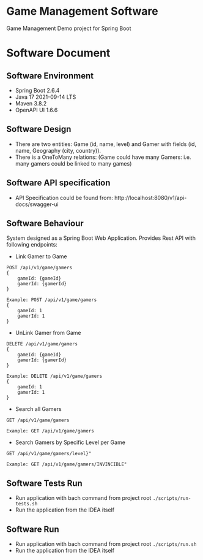 # Game Management Software
Game Management Demo project for Spring Boot

# Software Document

## Software Environment

* Spring Boot 2.6.4
* Java 17 2021-09-14 LTS
* Maven 3.8.2
* OpenAPI UI 1.6.6

## Software Design
* There are two entities: Game (id, name, level) and Gamer with fields (id, name, Geography (city, country)).
* There is a OneToMany relations: (Game could have many Gamers: i.e. many gamers could be linked to many games)

## Software API specification
* API Specification could be found from: http://localhost:8080/v1/api-docs/swagger-ui

## Software Behaviour
System designed as a Spring Boot Web Application. Provides Rest API with following endpoints:

* Link Gamer to Game
```
POST /api/v1/game/gamers
{
    gameId: {gameId}
    gamerId: {gamerId}
}

Example: POST /api/v1/game/gamers
{
    gameId: 1
    gamerId: 1
}
```

* UnLink Gamer from Game
```
DELETE /api/v1/game/gamers
{
    gameId: {gameId}
    gamerId: {gamerId}
}

Example: DELETE /api/v1/game/gamers
{
    gameId: 1
    gamerId: 1
}
```

* Search all Gamers
```
GET /api/v1/game/gamers

Example: GET /api/v1/game/gamers
```

* Search Gamers by Specific Level per Game
```
GET /api/v1/game/gamers/level}"

Example: GET /api/v1/game/gamers/INVINCIBLE"
```

## Software Tests Run
- Run application with bach command from project root `./scripts/run-tests.sh`
- Run the application from the IDEA itself

## Software Run
- Run application with bach command from project root `./scripts/run.sh`
- Run the application from the IDEA itself
